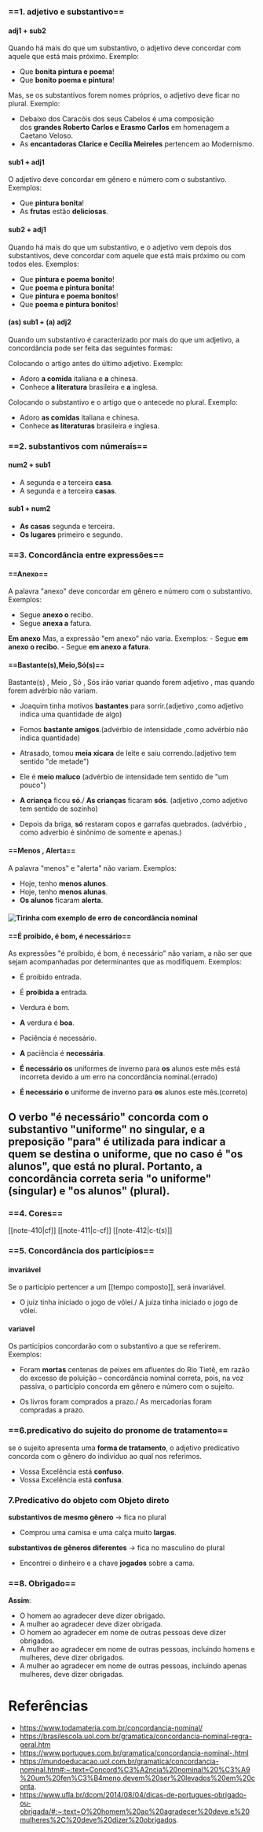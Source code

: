 
### ==1. adjetivo e substantivo==

#### adj1 + sub2

Quando há mais do que um substantivo, o adjetivo deve concordar com aquele que está mais próximo. Exemplo:

- Que **bonita pintura e poema**!
- Que **bonito poema e pintura**!

Mas, se os substantivos forem nomes próprios, o adjetivo deve ficar no plural. Exemplo:

- Debaixo dos Caracóis dos seus Cabelos é uma composição dos **grandes Roberto Carlos e Erasmo Carlos** em homenagem a Caetano Veloso.
- As **encantadoras Clarice e Cecília Meireles** pertencem ao Modernismo.


#### sub1 + adj1

O adjetivo deve concordar em gênero e número com o substantivo. Exemplos:

- Que **pintura bonita**!
- As **frutas** estão **deliciosas**.

#### sub2 + adj1
Quando há mais do que um substantivo, e o adjetivo vem depois dos substantivos, deve concordar com aquele que está mais próximo ou com todos eles. Exemplos:

- Que **pintura e poema bonito**!
- Que **poema e pintura bonita**!
- Que **pintura e poema bonitos**! 
- Que **poema e pintura bonitos**!


#### (as) sub1 + (a) adj2

Quando um substantivo é caracterizado por mais do que um adjetivo, a concordância pode ser feita das seguintes formas:

Colocando o artigo antes do último adjetivo. Exemplo:

- Adoro **a comida** italiana e **a** chinesa.
- Conhece **a literatura** brasileira e **a** inglesa.

Colocando o substantivo e o artigo que o antecede no plural. Exemplo:

- Adoro **as comidas** italiana e chinesa.
- Conhece **as literaturas** brasileira e inglesa.

### ==2. substantivos com númerais==
#### num2 + sub1

- A segunda e a terceira **casa**.
- A segunda e a terceira **casas**.

#### sub1 + num2
- **As casas** segunda e terceira.
- **Os lugares** primeiro e segundo.

### ==3. Concordância entre expressões==

#### ==Anexo==

A palavra "anexo" deve concordar em gênero e número com o substantivo. Exemplos:
- Segue **anexo o** recibo.
- Segue **anexa a** fatura.

**Em anexo**
	Mas, a expressão "em anexo" não varia. Exemplos:
	- Segue **em anexo o recibo**.
	- Segue **em anexo a fatura**.

#### ==Bastante(s),Meio,Só(s)==

Bastante(s) , Meio , Só , Sós irão variar quando forem adjetivo , mas quando forem advérbio não variam.

- Joaquim tinha motivos **bastantes** para sorrir.(adjetivo ,como adjetivo indica uma quantidade de algo)
- Fomos **bastante amigos**.(advérbio de intensidade ,como advérbio não indica quantidade)

- Atrasado, tomou **meia xícara** de leite e saiu correndo.(adjetivo tem sentido "de metade")
- Ele é **meio maluco** (advérbio de intensidade tem sentido de "um pouco")

- **A criança** ficou **só**./ **As crianças** ficaram **sós**. (adjetivo ,como adjetivo tem sentido de sozinho) 
- Depois da briga, **só** restaram copos e garrafas quebrados. (advérbio , como adverbio é sinônimo de somente e apenas.)
#### ==Menos , Alerta==

A palavra "menos" e "alerta" não variam. Exemplos:

- Hoje, tenho **menos alunos**.
- Hoje, tenho **menos alunas**.
- **Os alunos** ficaram **alerta**.
#### ![Tirinha com exemplo de erro de concordância nominal](https://static.todamateria.com.br/upload/ti/ri/tirinha-0.jpg)

#### ==É proibido, é bom, é necessário==

As expressões "é proibido, é bom, é necessário" não variam, a não ser que sejam acompanhadas por determinantes que as modifiquem. Exemplos:

- É proibido entrada.
- É **proibida a** entrada.
- Verdura é bom.
- **A** verdura é **boa**.
- Paciência é necessário.
- **A** paciência é **necessária**.

- **É necessário os** uniformes de inverno para **os** alunos este mês está incorreta devido a um erro na concordância nominal.(errado)

- **É necessário** **o** uniforme de inverno para **os** alunos este mês.(correto)

O verbo "é necessário" concorda com o substantivo "uniforme" no singular, e a preposição "para" é utilizada para indicar a quem se destina o uniforme, que no caso é "os alunos", que está no plural. Portanto, a concordância correta seria "o uniforme" (singular) e "os alunos" (plural).
- 

### ==4. Cores==

[[note-410|cf]]
[[note-411|c-cf]]
[[note-412|c-t(s)]]

### ==5. **Concordância dos particípios**==  

#### invariável

Se o particípio pertencer a um [[tempo composto]], será invariável.

- O juiz tinha iniciado o jogo de vôlei./ A juíza tinha iniciado o jogo de vôlei.
#### variavel
Os particípios concordarão com o substantivo a que se referirem.  
Exemplos: 

- Foram **mortas** centenas de peixes em afluentes do Rio Tietê, em razão do excesso de poluição – concordância nominal correta, pois, na voz passiva, o particípio concorda em gênero e número com o sujeito.

- Os livros foram comprados a prazo./ As mercadorias foram compradas a prazo.  

### ==6.predicativo do sujeito do pronome de tratamento==

se o sujeito apresenta uma **forma de tratamento**, o adjetivo predicativo concorda com o gênero do indivíduo ao qual nos referimos.

- Vossa Excelência está **confuso**.
- Vossa Excelência está **confusa**.

### 7.Predicativo do objeto com Objeto direto
**substantivos de mesmo gênero** -> fica no plural

- Comprou uma camisa e uma calça muito **largas**.

**substantivos de gêneros diferentes** -> fica no masculino do plural

- Encontrei o dinheiro e a chave **jogados** sobre a cama.



### ==8. Obrigado== 

**Assim**:

- O homem ao agradecer deve dizer obrigado.
- A mulher ao agradecer deve dizer obrigada.
- O homem ao agradecer em nome de outras pessoas deve dizer obrigados.
- A mulher ao agradecer em nome de outras pessoas, incluindo homens e mulheres, deve dizer obrigados.
- A mulher ao agradecer em nome de outras pessoas, incluindo apenas mulheres, deve dizer obrigadas.

# Referências
- https://www.todamateria.com.br/concordancia-nominal/
- https://brasilescola.uol.com.br/gramatica/concordancia-nominal-regra-geral.htm
- https://www.portugues.com.br/gramatica/concordancia-nominal-.html 
- https://mundoeducacao.uol.com.br/gramatica/concordancia-nominal.htm#:~:text=Concord%C3%A2ncia%20nominal%20%C3%A9%20um%20fen%C3%B4meno,devem%20ser%20levados%20em%20conta.
- https://www.ufla.br/dcom/2014/08/04/dicas-de-portugues-obrigado-ou-obrigada/#:~:text=O%20homem%20ao%20agradecer%20deve,e%20mulheres%2C%20deve%20dizer%20obrigados.